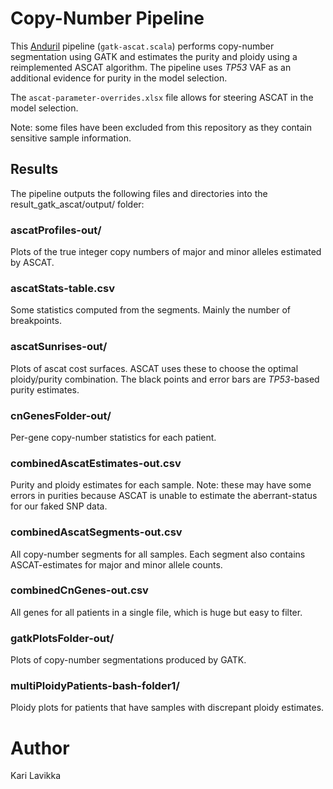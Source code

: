 # Copy-Number Pipeline

This [Anduril](https://anduril.org/site/) pipeline (`gatk-ascat.scala`) performs
copy-number segmentation using GATK and estimates the purity and ploidy using a
reimplemented ASCAT algorithm. The pipeline uses _TP53_ VAF as an additional
evidence for purity in the model selection.

The `ascat-parameter-overrides.xlsx` file allows for steering ASCAT in the model
selection.

Note: some files have been excluded from this repository as they contain
sensitive sample information.

## Results

The pipeline outputs the following files and directories into the
result_gatk_ascat/output/ folder:

### ascatProfiles-out/

Plots of the true integer copy numbers of major and minor alleles estimated by ASCAT.

### ascatStats-table.csv

Some statistics computed from the segments. Mainly the number of breakpoints.

### ascatSunrises-out/

Plots of ascat cost surfaces. ASCAT uses these to choose the optimal ploidy/purity combination.
The black points and error bars are _TP53_-based purity estimates.

### cnGenesFolder-out/

Per-gene copy-number statistics for each patient.

### combinedAscatEstimates-out.csv

Purity and ploidy estimates for each sample. Note: these may have some errors in purities
because ASCAT is unable to estimate the aberrant-status for our faked SNP data.

### combinedAscatSegments-out.csv

All copy-number segments for all samples. Each segment also contains ASCAT-estimates
for major and minor allele counts.

### combinedCnGenes-out.csv

All genes for all patients in a single file, which is huge but easy to filter.

### gatkPlotsFolder-out/

Plots of copy-number segmentations produced by GATK.

### multiPloidyPatients-bash-folder1/

Ploidy plots for patients that have samples with discrepant ploidy estimates.

# Author

Kari Lavikka
